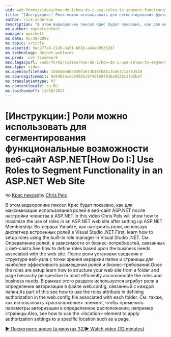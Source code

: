 ```yaml
---
uid: web-forms/videos/how-do-i/how-do-i-use-roles-to-segment-functionality-in-an-aspnet-web-site
title: "[Инструкции:] Роли можно использовать для сегментирования функциональные возможности веб-сайт ASP.NET | Документы Microsoft"
author: rick-anderson
description: "В этом видеоролике пиксел Крис будет показано, как для максимизации использования ролей в веб-сайт ASP.NET после настройки членства в ASP.NET. Во-первых как установка роли..."
ms.author: aspnetcontent
manager: wpickett
ms.date: 05/29/2008
ms.topic: article
ms.assetid: 9ac277a9-2149-4a51-b61b-a44ad0535267
ms.technology: dotnet-webforms
ms.prod: .net-framework
msc.legacyurl: /web-forms/videos/how-do-i/how-do-i-use-roles-to-segment-functionality-in-an-aspnet-web-site
msc.type: video
ms.openlocfilehash: 336660ed65939fa673b10fb81c3c8e171a7e3510
ms.sourcegitcommit: 9a9483aceb34591c97451997036a9120c3fe2baf
ms.translationtype: MT
ms.contentlocale: ru-RU
ms.lasthandoff: 11/10/2017
---
```

<a name="how-do-i-use-roles-to-segment-functionality-in-an-aspnet-web-site"></a><span data-ttu-id="ec490-104">[Инструкции:] Роли можно использовать для сегментирования функциональные возможности веб-сайт ASP.NET</span><span class="sxs-lookup"><span data-stu-id="ec490-104">[How Do I:] Use Roles to Segment Functionality in an ASP.NET Web Site</span></span>
====================
<span data-ttu-id="ec490-105">по [Крис пиксел](https://twitter.com/chrispels)</span><span class="sxs-lookup"><span data-stu-id="ec490-105">by [Chris Pels](https://twitter.com/chrispels)</span></span>

<span data-ttu-id="ec490-106">В этом видеоролике пиксел Крис будет показано, как для максимизации использования ролей в веб-сайт ASP.NET после настройки членства в ASP.NET.</span><span class="sxs-lookup"><span data-stu-id="ec490-106">In this video Chris Pels will show how to maximize the use of roles in an ASP.NET web site after setting up ASP.NET Membership.</span></span> <span data-ttu-id="ec490-107">Во-первых Узнайте, как настроить роли, используя диспетчер встроенных ролей в Visual Studio .NET.</span><span class="sxs-lookup"><span data-stu-id="ec490-107">First, learn how to setup roles using the built-in role manager in Visual Studio .NET.</span></span> <span data-ttu-id="ec490-108">См. Определение ролей, в зависимости от бизнес-потребностей, связанных с веб-сайта.</span><span class="sxs-lookup"><span data-stu-id="ec490-108">See how to define roles based upon the business needs associated with the web site.</span></span> <span data-ttu-id="ec490-109">После роли установки сведения о структуре веб-узла с точки зрения иерархии папки и страницы для наиболее эффективного размещения ролей и бизнес-требований.</span><span class="sxs-lookup"><span data-stu-id="ec490-109">Once the roles are setup learn how to structure your web site from a folder and page hierarchy perspective to most efficiently accommodate the roles and business needs.</span></span> <span data-ttu-id="ec490-110">В рамках этого разделе используется атрибут роли в определении авторизации в файле web.config, связанный с каждой папки.</span><span class="sxs-lookup"><span data-stu-id="ec490-110">As part of this see how to use the roles attribute in defining authorization in the web.config file associated with each folder.</span></span> <span data-ttu-id="ec490-111">См. также, как использовать &lt;расположение&gt; элемент, чтобы применить параметры авторизации в определенное расположение, например страницы.</span><span class="sxs-lookup"><span data-stu-id="ec490-111">Also, see how to use the &lt;location&gt; element to apply authorization settings to a specific location such as a page.</span></span>

[<span data-ttu-id="ec490-112">&#9654; Посмотрите видео (в минутах 32)</span><span class="sxs-lookup"><span data-stu-id="ec490-112">&#9654; Watch video (32 minutes)</span></span>](https://channel9.msdn.com/Blogs/ASP-NET-Site-Videos/how-do-i-use-roles-to-segment-functionality-in-an-aspnet-web-site)
